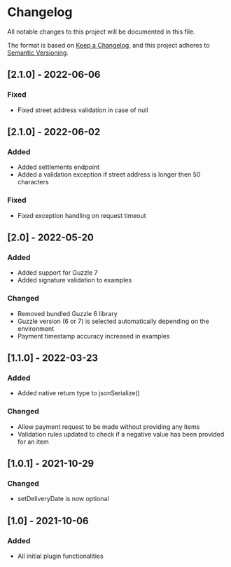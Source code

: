 # Changelog
All notable changes to this project will be documented in this file.

The format is based on [Keep a Changelog](https://keepachangelog.com/en/1.0.0/),
and this project adheres to [Semantic Versioning](https://semver.org/spec/v2.0.0.html).

## [2.1.0] - 2022-06-06
### Fixed
- Fixed street address validation in case of null

## [2.1.0] - 2022-06-02
### Added
- Added settlements endpoint
- Added a validation exception if street address is longer then 50 characters
### Fixed
- Fixed exception handling on request timeout

## [2.0] - 2022-05-20
### Added
- Added support for Guzzle 7
- Added signature validation to examples
### Changed
- Removed bundled Guzzle 6 library
- Guzzle version (6 or 7) is selected automatically depending on the environment
- Payment timestamp accuracy increased in examples

## [1.1.0] - 2022-03-23
### Added
- Added native return type to jsonSerialize()
### Changed
- Allow payment request to be made without providing any items
- Validation rules updated to check if a negative value has been provided for an item

## [1.0.1] - 2021-10-29
### Changed
-  setDeliveryDate is now optional

## [1.0] - 2021-10-06
### Added
-  All initial plugin functionalities
